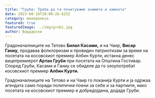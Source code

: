 ```yaml
---
title: "Груби: Треба да ги почитуваме знамето и химната"
date: 2023-08-18T18:00:26.625Z
category: македонија
featured: true
featuredImage: ../img/grubi.jpg
author: Вардарски
---
```

<!--StartFragment-->

Градоначалниците на Тетово **Билал Касами,** и на Чаир, **Висар Ганиу,** продаваа фолклоризам и провиден патриотизам за време на посетата на косовскиот премиер Албин Курти, истакна денес вицепремиерот **Артан Груби** при посетата на Општина Гостивар. Според Груби, Касами и Ганиу се обиделе да го злоупотребат косовскиот премиер **Албин Курти.**



<!--EndFragment--><!--StartFragment-->

Градоначалниците на Тетово и на Чаир го поканија Курти и ја одржаа агендата само поради политички поени за себе и за партиите, иако посетата на косовскиот премиер е добредојдена, додаде Груби.



<!--EndFragment-->